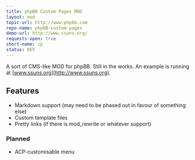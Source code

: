 ```yaml
---
title: phpBB Custom Pages MOD
layout: mod
topic-url: http://www.phpbb.com
repo-name: phpBB-custom-pages
demo-url: http://www.ssuns.org/
requests-open: true
short-name: cp
status: DEV
---
```


A sort of CMS-like MOD for phpBB. Still in the works. An example is running at [www.ssuns.org](http://www.ssuns.org).

## Features

*	Markdown support (may need to be phased out in favour of something else)
*	Custom template files
*	Pretty links (if there is mod_rewrite or whatever support)

### Planned

*	ACP-customisable menu
